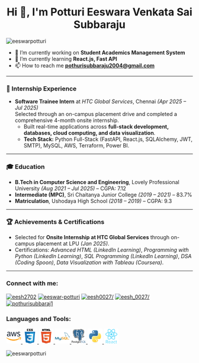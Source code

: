 <h1 align="center">Hi 👋, I'm Potturi Eeswara Venkata Sai Subbaraju</h1>
<p align="left"> <img src="https://komarev.com/ghpvc/?username=eeswarpotturi&label=Profile%20views&color=0e75b6&style=flat" alt="eeswarpotturi" /> </p>

- 🔭 I’m currently working on **Student Academics Management System**
- 🌱 I’m currently learning **React.js, Fast API**
- 📫 How to reach me **pothurisubbaraju2004@gmail.com**

---

### 💼 Internship Experience
- **Software Trainee Intern** at *HTC Global Services*, Chennai *(Apr 2025 – Jul 2025)*  
  Selected through an on-campus placement drive and completed a comprehensive 4-month onsite internship.  
  - Built real-time applications across **full-stack development, databases, cloud computing, and data visualization**.  
  - **Tech Stack:** Python Full-Stack (FastAPI, React.js, SQLAlchemy, JWT, SMTP), MySQL, AWS, Terraform, Power BI.

---

### 🎓 Education
- **B.Tech in Computer Science and Engineering**, Lovely Professional University *(Aug 2021 – Jul 2025)* – CGPA: 7.12  
- **Intermediate (MPC)**, Sri Chaitanya Junior College *(2019 – 2021)* – 83.7%  
- **Matriculation**, Ushodaya High School *(2018 – 2019)* – CGPA: 9.3  

---

### 🏆 Achievements & Certifications
- Selected for **Onsite Internship at HTC Global Services** through on-campus placement at LPU *(Jan 2025)*.  
- Certifications: *Advanced HTML (LinkedIn Learning)*, *Programming with Python (LinkedIn Learning)*, *SQL Programming (LinkedIn Learning)*, *DSA (Coding Spoon)*, *Data Visualization with Tableau (Coursera)*.

---

<h3 align="left">Connect with me:</h3>
<p align="left">
<a href="https://twitter.com/eesh2702" target="blank"><img align="center" src="https://raw.githubusercontent.com/rahuldkjain/github-profile-readme-generator/master/src/images/icons/Social/twitter.svg" alt="eesh2702" height="30" width="40" /></a>
<a href="https://linkedin.com/in/eeswar-potturi" target="blank"><img align="center" src="https://raw.githubusercontent.com/rahuldkjain/github-profile-readme-generator/master/src/images/icons/Social/linked-in-alt.svg" alt="eeswar-potturi" height="30" width="40" /></a>
<a href="https://fb.com/eesh0027/" target="blank"><img align="center" src="https://raw.githubusercontent.com/rahuldkjain/github-profile-readme-generator/master/src/images/icons/Social/facebook.svg" alt="eesh0027/" height="30" width="40" /></a>
<a href="https://instagram.com/eesh_0027/" target="blank"><img align="center" src="https://raw.githubusercontent.com/rahuldkjain/github-profile-readme-generator/master/src/images/icons/Social/instagram.svg" alt="eesh_0027/" height="30" width="40" /></a>
<a href="https://www.hackerrank.com/pothurisubbaraj1" target="blank"><img align="center" src="https://raw.githubusercontent.com/rahuldkjain/github-profile-readme-generator/master/src/images/icons/Social/hackerrank.svg" alt="pothurisubbaraj1" height="30" width="40" /></a>
</p>

<h3 align="left">Languages and Tools:</h3>
<p align="left"> <a href="https://aws.amazon.com" target="_blank" rel="noreferrer"> <img src="https://raw.githubusercontent.com/devicons/devicon/master/icons/amazonwebservices/amazonwebservices-original-wordmark.svg" alt="aws" width="40" height="40"/> </a> <a href="https://www.w3schools.com/css/" target="_blank" rel="noreferrer"> <img src="https://raw.githubusercontent.com/devicons/devicon/master/icons/css3/css3-original-wordmark.svg" alt="css3" width="40" height="40"/> </a> <a href="https://www.w3.org/html/" target="_blank" rel="noreferrer"> <img src="https://raw.githubusercontent.com/devicons/devicon/master/icons/html5/html5-original-wordmark.svg" alt="html5" width="40" height="40"/> </a> <a href="https://www.mysql.com/" target="_blank" rel="noreferrer"> <img src="https://raw.githubusercontent.com/devicons/devicon/master/icons/mysql/mysql-original-wordmark.svg" alt="mysql" width="40" height="40"/> </a> <a href="https://www.postgresql.org" target="_blank" rel="noreferrer"> <img src="https://raw.githubusercontent.com/devicons/devicon/master/icons/postgresql/postgresql-original-wordmark.svg" alt="postgresql" width="40" height="40"/> </a> <a href="https://www.python.org" target="_blank" rel="noreferrer"> <img src="https://raw.githubusercontent.com/devicons/devicon/master/icons/python/python-original.svg" alt="python" width="40" height="40"/> </a> <a href="https://reactjs.org/" target="_blank" rel="noreferrer"> <img src="https://raw.githubusercontent.com/devicons/devicon/master/icons/react/react-original-wordmark.svg" alt="react" width="40" height="40"/> </a> </p>

<p><img align="center" src="https://github-readme-stats.vercel.app/api/top-langs?username=eeswarpotturi&show_icons=true&locale=en&layout=compact" alt="eeswarpotturi" /></p>
